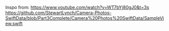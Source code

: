 Inspo from: https://www.youtube.com/watch?v=WT7bYj80gJ0&t=3s
https://github.com/StewartLynch/Camera-Photos-SwiftData/blob/Part3Complete/Camera%20Photos%20SwiftData/SampleView.swift
